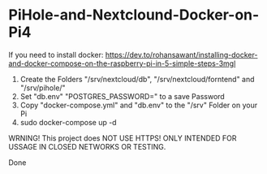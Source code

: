 # PiHole-and-Nextclound-Docker-on-Pi4

If you need to install docker: https://dev.to/rohansawant/installing-docker-and-docker-compose-on-the-raspberry-pi-in-5-simple-steps-3mgl

1. Create the Folders "/srv/nextcloud/db", "/srv/nextcloud/forntend" and "/srv/pihole/"
2. Set "db.env" "POSTGRES_PASSWORD=" to a save Password
3. Copy "docker-compose.yml" and "db.env" to the "/srv" Folder on your Pi
4. sudo docker-compose up -d

WRNING! This project does NOT USE HTTPS! ONLY INTENDED FOR USSAGE IN CLOSED NETWORKS OR TESTING.

Done
